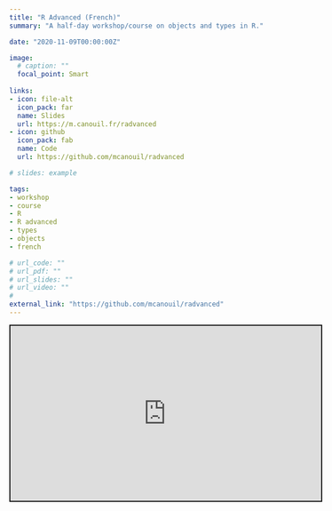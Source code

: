 ```yaml
---
title: "R Advanced (French)"
summary: "A half-day workshop/course on objects and types in R."

date: "2020-11-09T00:00:00Z"

image:
  # caption: ""
  focal_point: Smart
  
links:
- icon: file-alt
  icon_pack: far
  name: Slides
  url: https://m.canouil.fr/radvanced
- icon: github
  icon_pack: fab
  name: Code
  url: https://github.com/mcanouil/radvanced

# slides: example

tags:
- workshop
- course
- R
- R advanced
- types
- objects
- french

# url_code: ""
# url_pdf: ""
# url_slides: ""
# url_video: ""
# 
external_link: "https://github.com/mcanouil/radvanced"
---
```






<center>
<div class="xaringanslides" style="min-width:300px;margin:1em auto;">
  <iframe src="https://m.canouil.fr/radvanced" width="560" height="315" style="border:2px solid currentColor;" loading="lazy" allowfullscreen></iframe>
  <script>fitvids(".xaringanslides", {players: "iframe"});</script>
</div>
</center>
